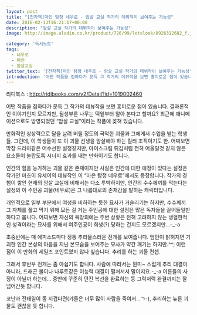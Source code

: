 ```yaml
---
layout: post
title: "[전자책]마인 탐정 네우로 - 암살 교실 작가의 데뷔작이 보여주는 가능성"
date: 2016-02-13T16:21:17+00:00
description: "암살 교실 작가의 데뷔작이 보여주는 가능성"
image: http://image.aladin.co.kr/product/726/99/letslook/8926312682_f.jpg

category: '독서노트'  
tags: 
  - 네우로
  - 마인
  - 암살교실
twitter_text: '[전자책]마인 탐정 네우로 - 암살 교실 작가의 데뷔작이 보여주는 가능성'
introduction: '어떤 작품을 접하다가 문득 그 작가의 데뷰작을 보면 흥미로운 점이 있습니다. 결과론적인 이야기인지 모르지만, 될성부른 나무는 떡잎부터 알아 본다고 할까요?'
---
```


리디북스 : <http://ridibooks.com/v2/Detail?id=1019002460>

어떤 작품을 접하다가 문득 그 작가의 데뷰작을 보면 흥미로운 점이 있습니다. 결과론적인 이야기인지 모르지만, 될성부른 나무는 떡잎부터 알아 본다고 할까요? 최근에 애니메이션으로도 방영되었던 &#8220;암살 교실&#8221;이라는 작품에 꽂혀 있습니다.

만화적인 상상력으로 달을 날려 버릴 정도의 극악한 괴물과 그에게서 수업을 받는 학생들. 그런데, 이 학생들이 또 이 괴물 선생을 암살해야 하는 킬러 조직이기도 한. 어찌보면 막장 드라마같은 어수선한 설정같지만, 아이스크림 튀김처럼 전혀 어울릴것 같지 않은 요소들이 놀랍도록 시너지 효과를 내는 만화이기도 합니다.

인간의 힘을 능가하는 괴물 같은 존재이지만 사실은 인간에 대한 애정이 있다는 설정은 작가인 마츠이 유세이의 데뷰작인 이 &#8220;마은 탐정 네우로&#8221;에서도 등장합니다. 작가의 경험이 쌓인 현재의 암살 교실에 비해서는 다소 투박하지만, 인간의 수수께끼를 먹는다는 설정의 이 주인공 괴물(네우로)은 그 나름대로의 존재감을 발하는 캐릭터입니다.

개인적으로 일부 부분에서 여성을 비하하는 듯한 묘사가 거슬리기는 하지만, 수수께끼 그 자체를 풀고 먹기 위해 모든 걸 거는 주인공에 대한 설정은 많은 독자들을 끌어들일만 하다고 봅니다. 어찌보면 자신의 욕망외에는 주변 상황은 전혀 고려하지 않는 냉혈한적인 성격이라는 묘사를 위해서 여주인공이 희생(?) 당하는 건지도 모르겠지만&#8230;-_-a

초중반에는 매 에피소드마다 정통 추리물스러운 전개를 보여줍니다. 범인이 밝혀지면 기괴한 인간 본성의 마음을 지닌 본모습을 보여주는 묘사가 약간 깨기는 하지만.^^; 이런 점이 이 만화의 세일즈 포인트였지 않나 싶습니다. 추리를 하는 괴물 컨셉.

그래서 후반부 전개는 좀 아쉽기도 합니다. 사람에 따라서는 뭔미~ 스럽게 추리 대결이 아니라, 드래곤 볼이나 나루토같은 이능력 대결이 펼쳐서서 말이지요.-_-a 어른들의 사정이 아닐까 하는데&#8230; 중반에 꾸준히 던진 복선을 완료하는 등 그럭저럭 완결까지는 잘 넘어간듯 합니다.

코난과 전태일이 좀 지겹다면(갸들은 너무 많이 사람을 죽여서&#8230;ㄱ-), 추리하는 뉴론 괴물도 괜찮을 듯 합니다.